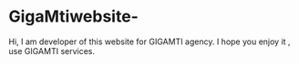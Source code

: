 # GigaMtiwebsite-
Hi, I am developer of this website for GIGAMTI agency. I hope you enjoy it , use GIGAMTI services.
